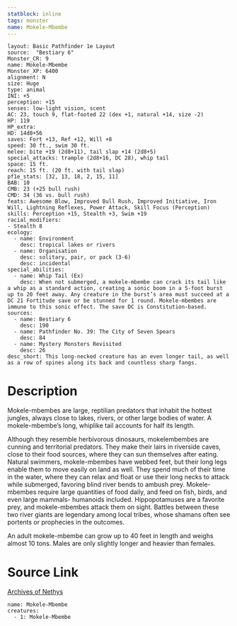 ```yaml
---
statblock: inline
tags: monster
name: Mokele-Mbembe
---
```

```statblock
layout: Basic Pathfinder 1e Layout
source:  "Bestiary 6"
Monster_CR: 9
name: Mokele-Mbembe
Monster_XP: 6400
alignment: N
size: Huge
type: animal
INI: +5
perception: +15
senses: low-light vision, scent
AC: 23, touch 9, flat-footed 22 (dex +1, natural +14, size -2)
HP: 119
HP_extra: 
HD: 14d8+56
saves: Fort +13, Ref +12, Will +8
speed: 30 ft., swim 30 ft.
melee: bite +19 (2d8+11), tail slap +14 (2d8+5)
special_attacks: trample (2d8+16, DC 28), whip tail
space: 15 ft.
reach: 15 ft. (20 ft. with tail slap)
pf1e_stats: [32, 13, 18, 2, 15, 11]
BAB: 10
CMB: 23 (+25 bull rush)
CMD: 34 (36 vs. bull rush)
feats: Awesome Blow, Improved Bull Rush, Improved Initiative, Iron Will, Lightning Reflexes, Power Attack, Skill Focus (Perception)
skills: Perception +15, Stealth +3, Swim +19
racial_modifiers:
- Stealth 8
ecology:
  - name: Environment
    desc: tropical lakes or rivers
  - name: Organisation
    desc: solitary, pair, or pack (3-6)
    desc: incidental
special_abilities:
  - name: Whip Tail (Ex)
    desc: When not submerged, a mokele-mbembe can crack its tail like a whip as a standard action, creating a sonic boom in a 5-foot burst up to 20 feet away. Any creature in the burst’s area must succeed at a DC 21 Fortitude save or be stunned for 1 round. Mokele-mbembes are immune to this sonic effect. The save DC is Constitution-based.
sources:
  - name: Bestiary 6
    desc: 190
  - name: Pathfinder No. 39: The City of Seven Spears
    desc: 84
  - name: Mystery Monsters Revisited
    desc: 26
desc_short: This long-necked creature has an even longer tail, as well as a row of spines along its back and countless sharp fangs.
```
# Description
Mokele-mbembes are large, reptilian predators that inhabit the hottest jungles, always close to lakes, rivers, or other large bodies of water. A mokele-mbembe’s long, whiplike tail accounts for half its length. 

Although they resemble herbivorous dinosaurs, mokelembembes are cunning and territorial predators. They make their lairs in riverside caves, close to their food sources, where they can sun themselves after eating. Natural swimmers, mokele-mbembes have webbed feet, but their long legs enable them to move easily on land as well. They spend much of their time in the water, where they can relax and float or use their long necks to attack while submerged, favoring blind river bends to ambush prey. Mokele-mbembes require large quantities of food daily, and feed on fish, birds, and even large mammals- humanoids included. Hippopotamuses are a favorite prey, and mokele-mbembes attack them on sight. Battles between these two river giants are legendary among local tribes, whose shamans often see portents or prophecies in the outcomes. 

An adult mokele-mbembe can grow up to 40 feet in length and weighs almost 10 tons. Males are only slightly longer and heavier than females.
# Source Link
[Archives of Nethys](https://aonprd.com/MonsterDisplay.aspx?ItemName=Mokele-Mbembe)
```encounter-table
name: Mokele-Mbembe
creatures:
  - 1: Mokele-Mbembe
```
